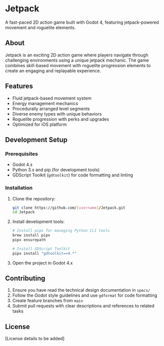 # Jetpack

A fast-paced 2D action game built with Godot 4, featuring jetpack-powered movement and roguelite elements.

## About

Jetpack is an exciting 2D action game where players navigate through challenging environments using a unique jetpack mechanic. The game combines skill-based movement with roguelite progression elements to create an engaging and replayable experience.

## Features

- Fluid jetpack-based movement system
- Energy management mechanics
- Procedurally arranged level segments
- Diverse enemy types with unique behaviors
- Roguelite progression with perks and upgrades
- Optimized for iOS platform

## Development Setup

### Prerequisites

- Godot 4.x
- Python 3.x and pip (for development tools)
- GDScript Toolkit (`gdtoolkit`) for code formatting and linting

### Installation

1. Clone the repository:
   ```bash
   git clone https://github.com/[username]/Jetpack.git
   cd Jetpack
   ```

2. Install development tools:
   ```bash
   # Install pipx for managing Python CLI tools
   brew install pipx
   pipx ensurepath
   
   # Install GDScript Toolkit
   pipx install "gdtoolkit==4.*"
   ```

3. Open the project in Godot 4.x

## Contributing

1. Ensure you have read the technical design documentation in `specs/`
2. Follow the Godot style guidelines and use `gdformat` for code formatting
3. Create feature branches from `main`
4. Submit pull requests with clear descriptions and references to related tasks

## License

[License details to be added]
